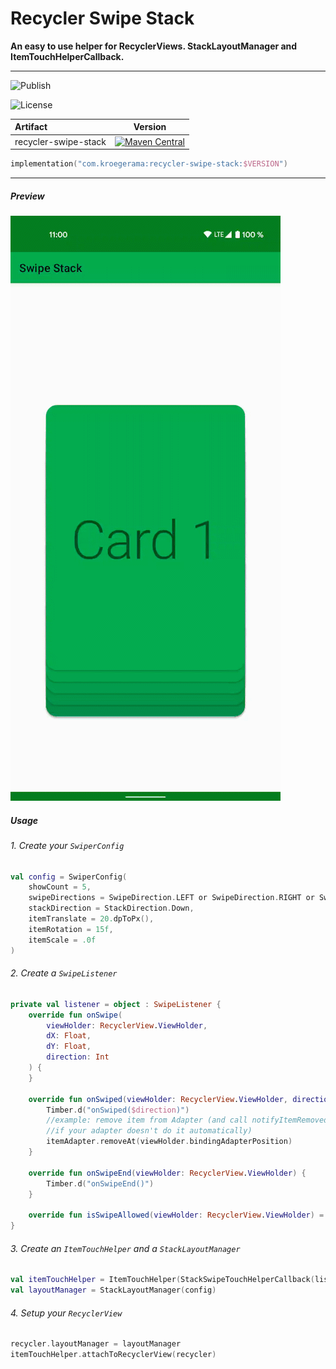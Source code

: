 # Recycler Swipe Stack

**An easy to use helper for RecyclerViews. StackLayoutManager and ItemTouchHelperCallback.**

---


![Publish](https://github.com/kroegerama/recycler-swipe-stack/workflows/Publish/badge.svg)

![License](https://img.shields.io/github/license/kroegerama/recycler-swipe-stack)

| Artifact | Version |
|:-|:-:|
| recycler-swipe-stack | [![Maven Central](https://img.shields.io/maven-central/v/com.kroegerama/recycler-swipe-stack)](https://search.maven.org/artifact/com.kroegerama/recycler-swipe-stack) |

```kotlin
implementation("com.kroegerama:recycler-swipe-stack:$VERSION")
```

---

##### Preview

![Preview](design/preview.gif)

##### Usage

###### 1. Create your `SwiperConfig`

```kotlin
val config = SwiperConfig(
    showCount = 5,
    swipeDirections = SwipeDirection.LEFT or SwipeDirection.RIGHT or SwipeDirection.UP,
    stackDirection = StackDirection.Down,
    itemTranslate = 20.dpToPx(),
    itemRotation = 15f,
    itemScale = .0f
)
```

###### 2. Create a `SwipeListener`

```kotlin
private val listener = object : SwipeListener {
    override fun onSwipe(
        viewHolder: RecyclerView.ViewHolder,
        dX: Float,
        dY: Float,
        direction: Int
    ) {
    }

    override fun onSwiped(viewHolder: RecyclerView.ViewHolder, direction: Int) {
        Timber.d("onSwiped($direction)")
        //example: remove item from Adapter (and call notifyItemRemoved,
        //if your adapter doesn't do it automatically)
        itemAdapter.removeAt(viewHolder.bindingAdapterPosition)
    }

    override fun onSwipeEnd(viewHolder: RecyclerView.ViewHolder) {
        Timber.d("onSwipeEnd()")
    }

    override fun isSwipeAllowed(viewHolder: RecyclerView.ViewHolder) = viewHolder is ViewBindingBaseViewHolder<*, *>
}
```

###### 3. Create an `ItemTouchHelper` and a `StackLayoutManager`

```kotlin
val itemTouchHelper = ItemTouchHelper(StackSwipeTouchHelperCallback(listener, config))
val layoutManager = StackLayoutManager(config)
```

###### 4. Setup your `RecyclerView`

```kotlin
recycler.layoutManager = layoutManager
itemTouchHelper.attachToRecyclerView(recycler)
```

